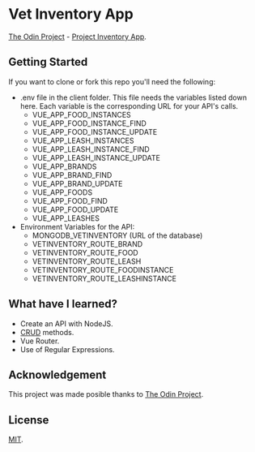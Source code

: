 # Vet Inventory App
[The Odin Project](https://www.theodinproject.com/) - [Project Inventory App](https://www.theodinproject.com/courses/nodejs/lessons/inventory-application).

## Getting Started
If you want to clone or fork this repo you'll need the following:
* .env file in the client folder. This file needs the variables listed
  down here. Each variable is the corresponding URL for your API's calls.
  * VUE_APP_FOOD_INSTANCES
  * VUE_APP_FOOD_INSTANCE_FIND
  * VUE_APP_FOOD_INSTANCE_UPDATE
  * VUE_APP_LEASH_INSTANCES
  * VUE_APP_LEASH_INSTANCE_FIND
  * VUE_APP_LEASH_INSTANCE_UPDATE
  * VUE_APP_BRANDS
  * VUE_APP_BRAND_FIND
  * VUE_APP_BRAND_UPDATE
  * VUE_APP_FOODS
  * VUE_APP_FOOD_FIND
  * VUE_APP_FOOD_UPDATE
  * VUE_APP_LEASHES
* Environment Variables for the API:
  * MONGODB_VETINVENTORY (URL of the database)
  * VETINVENTORY_ROUTE_BRAND
  * VETINVENTORY_ROUTE_FOOD
  * VETINVENTORY_ROUTE_LEASH
  * VETINVENTORY_ROUTE_FOODINSTANCE
  * VETINVENTORY_ROUTE_LEASHINSTANCE

## What have I learned?
* Create an API with NodeJS.
* [CRUD](https://en.wikipedia.org/wiki/Create%2C_read%2C_update_and_delete)
  methods.
* Vue Router.
* Use of Regular Expressions.

## Acknowledgement
This project was made posible thanks to [The Odin Project](https://www.theodinproject.com/).

## License
[MIT](https://mit-license.org/).
